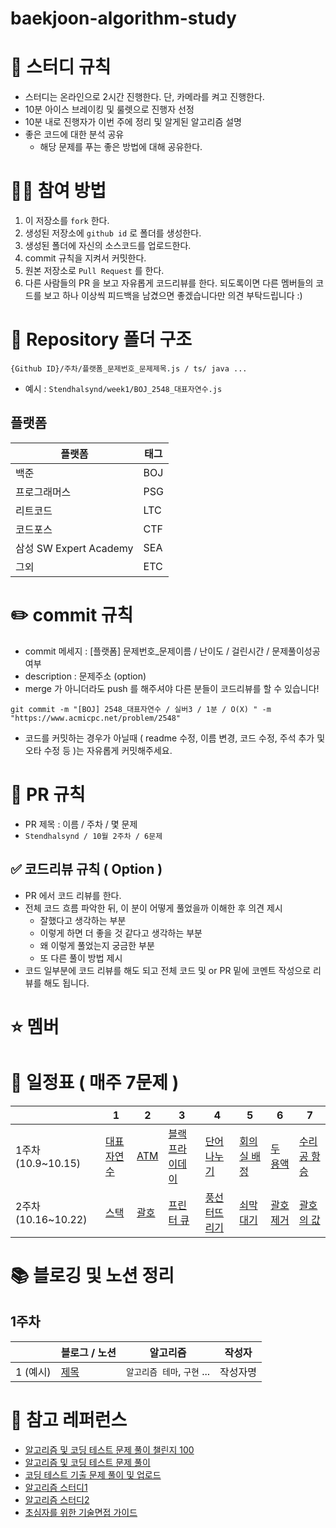 # baekjoon-algorithm-study

# 📌 스터디 규칙
- 스터디는 온라인으로 2시간 진행한다. 단, 카메라를 켜고 진행한다.
- 10분 아이스 브레이킹 및 룰렛으로 진행자 선정
- 10분 내로 진행자가 이번 주에 정리 및 알게된 알고리즘 설명 
- 좋은 코드에 대한 분석 공유
  - 해당 문제를 푸는 좋은 방법에 대해 공유한다.

# 🙆‍♂️ 참여 방법
1. 이 저장소를 `fork` 한다.
2. 생성된 저장소에 `github id` 로 폴더를 생성한다.
3. 생성된 폴더에 자신의 소스코드를 업로드한다.
4. commit 규칙을 지켜서 커밋한다.
5. 원본 저장소로 `Pull Request` 를 한다.
6. 다른 사람들의 PR 을 보고 자유롭게 코드리뷰를 한다. 되도록이면 다른 멤버들의 코드를 보고 하나 이상씩 피드백을 남겼으면 좋겠습니다만 의견 부탁드립니다 :)

# 📁 Repository 폴더 구조
```
{Github ID}/주차/플랫폼_문제번호_문제제목.js / ts/ java ...
```
- 예시 : `Stendhalsynd/week1/BOJ_2548_대표자연수.js`

## 플랫폼

| 플랫폼 | 태그 |
| --- | --- |
| 백준 | BOJ |
| 프로그래머스 | PSG | 
| 리트코드 | LTC |
| 코드포스 | CTF |
| 삼성 SW Expert Academy | SEA |
| 그외 | ETC |

# ✏️ commit 규칙

- commit 메세지 : [플랫폼] 문제번호_문제이름 / 난이도 / 걸린시간 / 문제풀이성공여부
- description : 문제주소 (option)
- merge 가 아니더라도 push 를 해주셔야 다른 분들이 코드리뷰를 할 수 있습니다!

```
git commit -m "[BOJ] 2548_대표자연수 / 실버3 / 1분 / O(X) " -m "https://www.acmicpc.net/problem/2548"
```
  
- 코드를 커밋하는 경우가 아닐때 ( readme 수정, 이름 변경, 코드 수정, 주석 추가 및 오타 수정 등 )는 자유롭게 커밋해주세요.

# 🤝 PR 규칙

- PR 제목 : 이름 / 주차 / 몇 문제
- `Stendhalsynd / 10월 2주차 / 6문제`

## ✅ 코드리뷰 규칙 ( Option )

- PR 에서 코드 리뷰를 한다.
- 전체 코드 흐름 파악한 뒤, 이 분이 어떻게 풀었을까 이해한 후 의견 제시
  - 잘했다고 생각하는 부분
  - 이렇게 하면 더 좋을 것 같다고 생각하는 부분
  - 왜 이렇게 풀었는지 궁금한 부분
  - 또 다른 풀이 방법 제시
- 코드 일부분에 코드 리뷰를 해도 되고 전체 코드 및 or PR 밑에 코멘트 작성으로 리뷰를 해도 됩니다.

# ⭐️ 멤버

# 📅 일정표 ( 매주 7문제 )

| | 1 | 2 | 3 | 4 | 5 | 6 | 7 |
| --- | --- | --- | --- | --- | --- | --- | --- |
| 1주차 (10.9~10.15) | [대표 자연수](https://www.acmicpc.net/problem/2548) | [ATM](https://www.acmicpc.net/problem/11399) | [블랙 프라이데이](https://www.acmicpc.net/problem/18114) | [단어 나누기](https://www.acmicpc.net/problem/1251) | [회의실 배정](https://www.acmicpc.net/problem/1931) | [두 용액](https://www.acmicpc.net/problem/2470) | [수리공 항승](https://www.acmicpc.net/problem/1449) |
| 2주차 (10.16~10.22) | [스택](https://www.acmicpc.net/problem/10828) | [괄호](https://www.acmicpc.net/problem/9012) | [프린터 큐](https://www.acmicpc.net/problem/1966) | [풍선 터뜨리기](https://www.acmicpc.net/problem/2346) | [쇠막대기](https://www.acmicpc.net/problem/10799) | [괄호 제거](https://www.acmicpc.net/problem/2800) | [괄호의 값](https://www.acmicpc.net/problem/2504) |

# 📚 블로깅 및 노션 정리

## 1주차
| | 블로그 / 노션 | 알고리즘 | 작성자 |
| --- | --- | --- | --- |
| 1 (예시) | [제목](링크) | `알고리즘 테마`, `구현` ... | 작성자명 |

# 🤗 참고 레퍼런스

- [알고리즘 및 코딩 테스트 문제 풀이 챌린지 100](https://github.com/ellynhan/challenge100-codingtest-study)
- [알고리즘 및 코딩 테스트 문제 풀이](https://github.com/Seongho0503/Algo_Study)
- [코딩 테스트 기출 문제 풀이 및 업로드](https://github.com/CodeTest-StudyGroup/Code-Test-Study)
- [알고리즘 스터디1](https://github.com/b1urrrr/Algorithm-Study)
- [알고리즘 스터디2](https://github.com/CodeSquad-2023-BE-Study/Algorithm-Study)
- [초심자를 위한 기술면접 가이드](https://github.com/JaeYeopHan/Interview_Question_for_Beginner)
